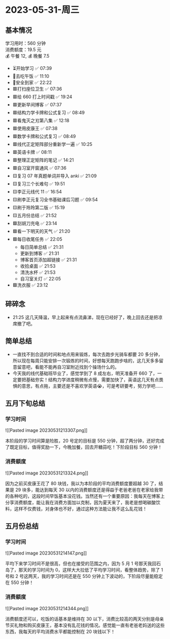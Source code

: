 # 2023-05-31-周三

## 基本情况

学习用时：560 分钟  
消费额度：19.5 元  
💰 午餐 12, 💰 晚餐 7.5

-   ⏳开始学习 ✅ 07:39
-   🍕去吃午饭 ✅ 11:10
-   📍安全到家 ✅ 22:22
-   🟥打扫座位卫生 ✅ 07:36
-   🟥给 660 打上时间戳 ✅ 19:24
-   🟥更新早间博客 ✅ 07:37
-   🟥结构力学卡牌和公式复习 ✅ 08:49
-   🟥看鬼灭之刃第八集 ✅ 12:18
-   🟥使用皮康王 ✅ 07:38
-   🟥数学卡牌和公式复习 ✅ 08:49
-   🟥线代正定矩阵部分重新学一遍 ✅ 10:25
-   🟥英语卡牌 ✅ 08:11
-   🟥整理正定矩阵的笔记 ✅ 14:21
-   🟥自习室开窗通风 ✅ 07:36
-   🟨复习 07 年真题单词并导入 anki ✅ 21:09
-   🟨复习三个长难句 ✅ 19:51
-   🟨李正元线代 11 ✅ 16:54
-   🟨刷李正元复习全书基础课后习题 ✅ 09:54
-   🟨刷于玲玲第二版 ✅ 15:19
-   🟨五月份总结 ✅ 21:52
-   🟩刮胡刀充电 ✅ 23:14
-   🟩看一下明天的天气 ✅ 21:20
-   🟩每日收尾任务 ✅ 22:05
    -   每日简单总结 ✅ 21:31
    -   更新到博客 ✅ 21:31
    -   博客首页添加超链接 ✅ 21:31
    -   收拾桌面 ✅ 21:53
    -   清洗水杯 ✅ 21:53
    -   自习室关灯 ✅ 22:05
-   🟩洗衣服 ✅ 23:12

## 碎碎念

- 21:25 这几天降温，早上起来有点流鼻涕，现在已经好了，晚上回去还是把凉席撤了吧。

## 简单总结

- 一直找不到合适的时间和地点用来锻炼，每次去跑步光骑车都要 20 多分钟，所以现在每周只能安排一次锻炼的时间，好想每天跑跑步啥的，这几天多多留意留意吧，看能不能再自习室附近找到个操场什么的。
- 今天我的线代基础班毕业了，感觉学到了 8 成左右，明天准备开 660 了，一定要把基础夯实！结构力学进度稍微有点慢，需要加快了，英语这几天有点畏惧的意思，有点拖，主要还是不喜欢学英语😭，可是考研要考，努力学吧……

## 五月下旬总结

### 学习时间

![[Pasted image 20230531213307.png]]

本阶段的学习时间算是险胜，20 号定的目标是 550 分钟，超了两分钟，还好完成了既定目标，值得奖励一下，今晚加餐，回去开糖蒜吃！下阶段目标 560 分钟！

### 消费额度

![[Pasted image 20230531213324.png]]

因为之前买皮康王花了 80 块钱，我以为本阶段的平均消费额度要超越 30 了，结果是 29 块多，能达到每天 30 以内的消费额度还是得益于老爸老爸在老家给我带的各种吃的，这段时间早饭基本没花钱。当然还有一个重要原因：我每天在博客上分享消费额度，能让我在消费方面加以克制，因为夏天来了，我老是想喝碳酸饮料，这样不仅费钱，对身体也不好，通过这种方法能让我不这么乱花钱！

## 五月份总结

### 学习时间

![[Pasted image 20230531214147.png]]

平均下来学习时间不是很高，但也在接受的范围之内，因为 5 月 1 号那天我回石岛了，那天的学习时间为 0，这样大大拉低了平均学习时间，看整体趋势，除了 1 号和 2 号这两天，我的学习时间还是在 550 分钟上下波动的，下阶段尽量能稳定在 550 分钟！

### 消费额度

![[Pasted image 20230531214344.png]]

消费额度还可以，吃饭的话基本是维持在 30 以下，消费比较高的两天分别是母亲节买礼物和购买皮康王，基本没有乱花钱的情况。感觉能一直有老爸老妈送的这些东西，我每天的平均消费水平都能控制在 20 块钱以下！